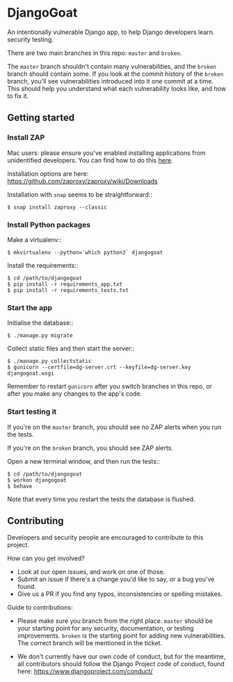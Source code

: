 # DjangoGoat

An intentionally vulnerable Django app, to help Django developers learn.
security testing.

There are two main branches in this repo: `master` and `broken`.

The `master` branch shouldn't contain many vulnerabilities, and the `broken`
branch should contain some. If you look at the commit history of the `broken`
branch, you'll see vulnerabilities introduced into it one commit at a time.
This should help you understand what each vulnerability looks like, and how to
fix it.


## Getting started

### Install ZAP

Mac users: please ensure you've enabled installing applications from
unidentified developers. You can find how to do this [here](https://www.mcvsd.org/tips/powerteacher/osx_unidentified_developers.html).

Installation options are here:
https://github.com/zaproxy/zaproxy/wiki/Downloads

Installation with `snap` seems to be straightforward::

    $ snap install zaproxy --classic

### Install Python packages

Make a virtualenv::

    $ mkvirtualenv --python=`which python3` djangogoat

Install the requirements::

    $ cd /path/to/djangogoat
    $ pip install -r requirements_app.txt
    $ pip install -r requirements_tests.txt

### Start the app

Initialise the database::

    $ ./manage.py migrate

Collect static files and then start the server::

    $ ./manage.py collectstatic
    $ gunicorn --certfile=dg-server.crt --keyfile=dg-server.key djangogoat.wsgi

Remember to restart `gunicorn` after you switch branches in this repo, or after
you make any changes to the app's code.

### Start testing it

If you're on the `master` branch, you should see no ZAP alerts when you run the
tests.

If you're on the `broken` branch, you should see ZAP alerts.

Open a new terminal window, and then run the tests::

    $ cd /path/to/djangogoat
    $ workon djangogoat
    $ behave

Note that every time you restart the tests the database is flushed.


## Contributing

Developers and security people are encouraged to contribute to this project.

How can you get involved?
 - Look at our open issues, and work on one of those.
 - Submit an issue if there's a change you'd like to say, or a bug you've found.
 - Give us a PR if you find any typos, inconsistencies or spelling mistakes.

Guide to contributions:
 - Please make sure you branch from the right place. `master` should be your
   starting point for any security, documentation, or testing improvements.
   `broken` is the starting point for adding new vulnerabilities.
   The correct branch will be mentioned in the ticket.

 - We don't currently have our own code of conduct, but for the meantime, all
   contributors should follow the Django Project code of conduct, found here:
   https://www.djangoproject.com/conduct/
